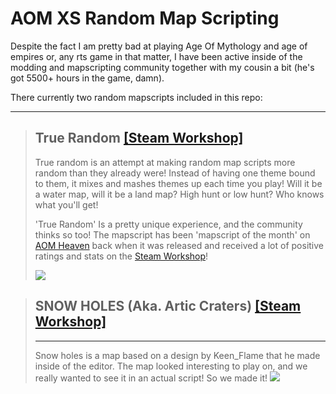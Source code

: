 # AOM XS Random Map Scripting

Despite the fact I am pretty bad at playing Age Of Mythology and age of empires or, any rts game in that matter, I have been active inside of the modding and mapscripting community together with my cousin a bit (he's got 5500+ hours in the game, damn).

There currently two random mapscripts included in this repo:

---

> **True Random** [**\[Steam Workshop\]**](https://steamcommunity.com/sharedfiles/filedetails/?id=1248635643)
> ---
> True random is an attempt at making random map scripts more random than they already were! Instead of having one theme bound to them, it mixes and mashes themes up each time you play! Will it be a water map, will it be a land map? High hunt or low hunt? Who knows what you'll get!
> 
> 'True Random' Is a pretty unique experience, and the community thinks so too! The mapscript has been 'mapscript of the month' on [AOM Heaven](http://aom.heavengames.com/) back when it was released and received a lot of positive ratings and stats on the [Steam Workshop](https://steamcommunity.com/sharedfiles/filedetails/?id=1248635643)!
> 
> ![](https://i.imgur.com/IXiTIcg.jpg)


> **SNOW HOLES** (Aka. Artic Craters) [**\[Steam Workshop\]**](https://steamcommunity.com/sharedfiles/filedetails/?id=1131508074)
> ---
> ---
> Snow holes is a map based on a design by Keen_Flame that he made inside of the editor. The map looked interesting to play on, and we really wanted to see it in an actual script! So we made it!
> ![](https://i.imgur.com/CHvro1q.jpg)
